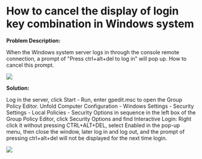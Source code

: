 # How to cancel the display of login key combination in Windows system
**Problem Description:**

When the Windows system server logs in through the console remote connection, a prompt of "Press ctrl+alt+del to log in" will pop up. How to cancel this prompt.

![](https://github.com/jdcloudcom/cn/blob/edit/image/Elastic-Compute/Virtual-Machine/Windows/Windows%E7%B3%BB%E7%BB%9F%E5%A6%82%E4%BD%95%E5%8F%96%E6%B6%88%E7%99%BB%E5%BD%95%E6%98%BE%E7%A4%BA%E7%BB%84%E5%90%88%E9%94%AE01.png)

**Solution:**

Log in the server, click Start - Run, enter gpedit.msc to open the Group Policy Editor. Unfold Computer Configuration - Windows Settings - Security Settings - Local Policies - Security Options in sequence in the left box of the Group Policy Editor, click Security Options and find Interactive Login: Right click it without pressing CTRL+ALT+DEL, select Enabled in the pop-up menu, then close the window, later log in and log out, and the prompt of pressing ctrl+alt+del will not be displayed for the next time login.

![](https://github.com/jdcloudcom/cn/blob/edit/image/Elastic-Compute/Virtual-Machine/Windows/Windows%E7%B3%BB%E7%BB%9F%E5%A6%82%E4%BD%95%E5%8F%96%E6%B6%88%E7%99%BB%E5%BD%95%E6%98%BE%E7%A4%BA%E7%BB%84%E5%90%88%E9%94%AE02.png)
